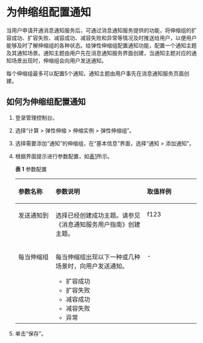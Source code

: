# 为伸缩组配置通知<a name="ZH-CN_TOPIC_0042018394"></a>

当用户申请开通消息通知服务后，可通过消息通知服务提供的功能，将伸缩组的扩容成功、扩容失败、减容成功、减容失败和异常等情况及时推送给用户，以便用户能够及时了解伸缩组的各种状态。给弹性伸缩组配置通知功能，配置一个通知主题及其通知场景。通知主题由用户先在消息通知服务界面创建，当通知主题对应的通知场景出现时，伸缩组会向用户发送通知。

每个伸缩组最多可以配置5个通知，通知主题由用户事先在消息通知服务页面创建。

## 如何为伸缩组配置通知<a name="section31127514203411"></a>

1.  登录管理控制台。
2.  选择“计算 \> 弹性伸缩 \> 伸缩实例 \> 弹性伸缩组”。
3.  选择需要添加“通知”的伸缩组，在“基本信息”界面，选择“通知 \> 添加通知”。
4.  根据界面提示进行参数配置，如[表1](#table1555799715170)所示。

    **表 1**  参数配置

    <a name="table1555799715170"></a>
    <table><thead align="left"><tr id="row2195149015170"><th class="cellrowborder" valign="top" width="20.549999999999997%" id="mcps1.2.4.1.1"><p id="p3072711415170"><a name="p3072711415170"></a><a name="p3072711415170"></a>参数名称</p>
    </th>
    <th class="cellrowborder" valign="top" width="50.44%" id="mcps1.2.4.1.2"><p id="p586832915170"><a name="p586832915170"></a><a name="p586832915170"></a>参数说明</p>
    </th>
    <th class="cellrowborder" valign="top" width="29.01%" id="mcps1.2.4.1.3"><p id="p557263615170"><a name="p557263615170"></a><a name="p557263615170"></a>取值样例</p>
    </th>
    </tr>
    </thead>
    <tbody><tr id="row5015372915170"><td class="cellrowborder" valign="top" width="20.549999999999997%" headers="mcps1.2.4.1.1 "><p id="p3592023815170"><a name="p3592023815170"></a><a name="p3592023815170"></a>发送通知到</p>
    </td>
    <td class="cellrowborder" valign="top" width="50.44%" headers="mcps1.2.4.1.2 "><p id="p2385814715170"><a name="p2385814715170"></a><a name="p2385814715170"></a>选择已经创建成功主题。请参见《消息通知服务用户指南》创建主题。</p>
    </td>
    <td class="cellrowborder" valign="top" width="29.01%" headers="mcps1.2.4.1.3 "><p id="p5346176915170"><a name="p5346176915170"></a><a name="p5346176915170"></a>f123</p>
    </td>
    </tr>
    <tr id="row1139387815170"><td class="cellrowborder" valign="top" width="20.549999999999997%" headers="mcps1.2.4.1.1 "><p id="p5048890315170"><a name="p5048890315170"></a><a name="p5048890315170"></a>每当伸缩组</p>
    </td>
    <td class="cellrowborder" valign="top" width="50.44%" headers="mcps1.2.4.1.2 "><p id="p39786937152022"><a name="p39786937152022"></a><a name="p39786937152022"></a>每当伸缩组出现以下一种或几种场景时，向用户发送通知。</p>
    <a name="ul445555315186"></a><a name="ul445555315186"></a><ul id="ul445555315186"><li>扩容成功</li><li>扩容失败</li><li>减容成功</li><li>减容失败</li><li>异常</li></ul>
    </td>
    <td class="cellrowborder" valign="top" width="29.01%" headers="mcps1.2.4.1.3 "><p id="p834563215170"><a name="p834563215170"></a><a name="p834563215170"></a>-</p>
    </td>
    </tr>
    </tbody>
    </table>

5.  单击“保存”。

